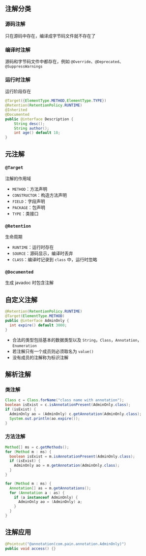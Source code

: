 ## 注解分类
### 源码注解
只在源码中存在，编译成字节码文件就不存在了

### 编译时注解
源码和字节码文件中都存在，例如 `@Override`、`@Deprecated`、`@SuppressWarnings`

### 运行时注解
运行阶段存在

```java
@Target({ElementType.METHOD,ElementType.TYPE})
@Retention(RetentionPolicy.RUNTIME)
@Inherited
@Documented
public @interface Description {
    String desc();
    String author();
    int age() default 18;
}
```

## 元注解
### `@Target`
注解的作用域
- `METHOD`：方法声明
- `CONSTRUCTOR`：构造方法声明
- `FIELD`：字段声明
- `PACKAGE`：包声明
- `TYPE`：类接口
### `@Retention`
生命周期
- `RUNTIME`：运行时存在
- `SOURCE`：源码显示，编译时丢弃
- `CLASS`：编译时记录到 `class` 中，运行时忽略
### `@Documented`
生成 javadoc 时包含注解

## 自定义注解
```java
@Retention(RetentionPolicy.RUNTIME)
@Target(ElementType.METHOD)
public @interface AdminOnly {
  int expire() default 3000;
}
```
- 合法的类型包括基本的数据类型以及 `String`，`Class`，`Annotation`，`Enumeration`
- 若注解只有一个成员则必须取名为 `value()`
- 没有成员的注解称为标识注解

## 解析注解
### 类注解
```java
Class c = Class.forName("class name with annotation");
boolean isExist = c.isAnnotationPresent(AdminOnly.class);
if (isExist) {
  AdminOnly ao = (AdminOnly) c.getAnnotation(AdminOnly.class);
  System.out.println(ao.expire());
}
```
### 方法注解
```java
Method[] ms = c.getMethods();
for (Method m : ms) {
  boolean isExist = m.isAnnotationPresent(AdminOnly.class);
  if (isExist) {
    AdminOnly ao = m.getAnnotation(AdminOnly.class);
  }
}
```
```java
for (Method m : ms) {
  Annotation[] as = m.getAnnotations();
  for (Annotation a : as) {
    if (a instanceof AdminOnly) {
      AdminOnly ao = (AdminOnly) a;
    }
  }
}
```

## 注解应用
```java
@Pointcut("@annotation(com.pain.annotation.AdminOnly)")
public void access() {}
```